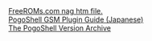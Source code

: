 <html>
<body>
<a href="freeroms.htm">FreeROMs.com nag htm file.</a><br />
<a href="WavePluginManual.html">PogoShell GSM Plugin Guide (Japanese)</a><br />
<a href="github.com/Sterophonick/Archive-PogoShell">The PogoShell Version Archive</a><br />
</body>
</html>